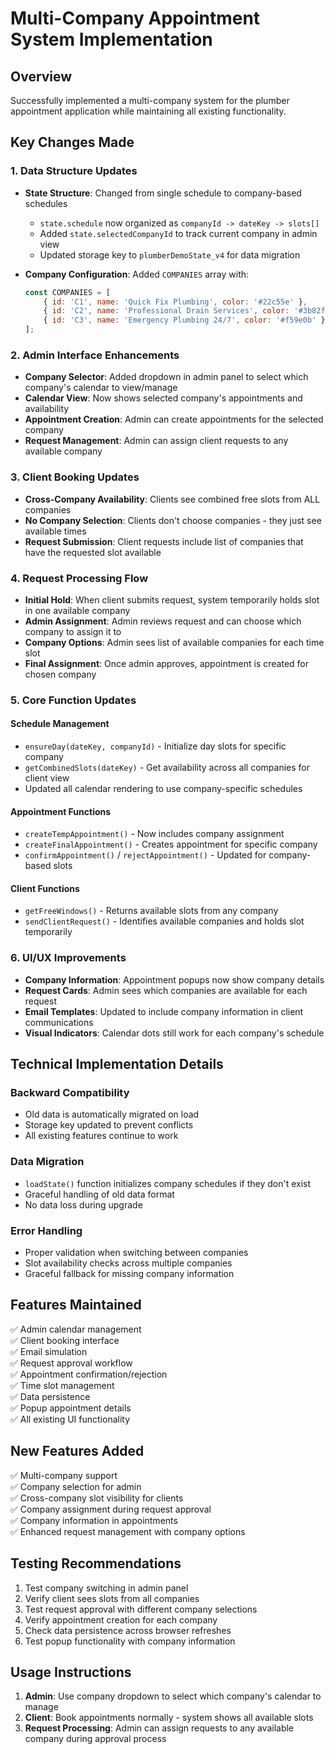 # Multi-Company Appointment System Implementation

## Overview
Successfully implemented a multi-company system for the plumber appointment application while maintaining all existing functionality.

## Key Changes Made

### 1. Data Structure Updates
- **State Structure**: Changed from single schedule to company-based schedules
  - `state.schedule` now organized as `companyId -> dateKey -> slots[]`
  - Added `state.selectedCompanyId` to track current company in admin view
  - Updated storage key to `plumberDemoState_v4` for data migration

- **Company Configuration**: Added `COMPANIES` array with:
  ```javascript
  const COMPANIES = [
      { id: 'C1', name: 'Quick Fix Plumbing', color: '#22c55e' },
      { id: 'C2', name: 'Professional Drain Services', color: '#3b82f6' },
      { id: 'C3', name: 'Emergency Plumbing 24/7', color: '#f59e0b' }
  ];
  ```

### 2. Admin Interface Enhancements
- **Company Selector**: Added dropdown in admin panel to select which company's calendar to view/manage
- **Calendar View**: Now shows selected company's appointments and availability
- **Appointment Creation**: Admin can create appointments for the selected company
- **Request Management**: Admin can assign client requests to any available company

### 3. Client Booking Updates
- **Cross-Company Availability**: Clients see combined free slots from ALL companies
- **No Company Selection**: Clients don't choose companies - they just see available times
- **Request Submission**: Client requests include list of companies that have the requested slot available

### 4. Request Processing Flow
- **Initial Hold**: When client submits request, system temporarily holds slot in one available company
- **Admin Assignment**: Admin reviews request and can choose which company to assign it to
- **Company Options**: Admin sees list of available companies for each time slot
- **Final Assignment**: Once admin approves, appointment is created for chosen company

### 5. Core Function Updates

#### Schedule Management
- `ensureDay(dateKey, companyId)` - Initialize day slots for specific company
- `getCombinedSlots(dateKey)` - Get availability across all companies for client view
- Updated all calendar rendering to use company-specific schedules

#### Appointment Functions
- `createTempAppointment()` - Now includes company assignment
- `createFinalAppointment()` - Creates appointment for specific company
- `confirmAppointment()` / `rejectAppointment()` - Updated for company-based slots

#### Client Functions
- `getFreeWindows()` - Returns available slots from any company
- `sendClientRequest()` - Identifies available companies and holds slot temporarily

### 6. UI/UX Improvements
- **Company Information**: Appointment popups now show company details
- **Request Cards**: Admin sees which companies are available for each request
- **Email Templates**: Updated to include company information in client communications
- **Visual Indicators**: Calendar dots still work for each company's schedule

## Technical Implementation Details

### Backward Compatibility
- Old data is automatically migrated on load
- Storage key updated to prevent conflicts
- All existing features continue to work

### Data Migration
- `loadState()` function initializes company schedules if they don't exist
- Graceful handling of old data format
- No data loss during upgrade

### Error Handling
- Proper validation when switching between companies
- Slot availability checks across multiple companies
- Graceful fallback for missing company information

## Features Maintained
✅ Admin calendar management  
✅ Client booking interface  
✅ Email simulation  
✅ Request approval workflow  
✅ Appointment confirmation/rejection  
✅ Time slot management  
✅ Data persistence  
✅ Popup appointment details  
✅ All existing UI functionality  

## New Features Added
✅ Multi-company support  
✅ Company selection for admin  
✅ Cross-company slot visibility for clients  
✅ Company assignment during request approval  
✅ Company information in appointments  
✅ Enhanced request management with company options  

## Testing Recommendations
1. Test company switching in admin panel
2. Verify client sees slots from all companies
3. Test request approval with different company selections
4. Verify appointment creation for each company
5. Check data persistence across browser refreshes
6. Test popup functionality with company information

## Usage Instructions
1. **Admin**: Use company dropdown to select which company's calendar to manage
2. **Client**: Book appointments normally - system shows all available slots
3. **Request Processing**: Admin can assign requests to any available company during approval process
